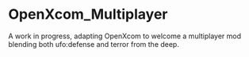 # OpenXcom_Multiplayer
A work in progress, adapting OpenXcom to welcome a multiplayer mod blending both ufo:defense and terror from the deep.

